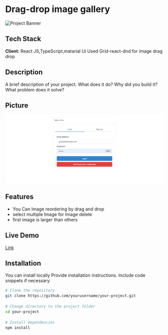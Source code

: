 


# Drag-drop image gallery

![Project Banner](banner.jpg)


## Tech Stack

**Client:** React JS,TypeScript,matarial Ui 
Used Grid-react-dnd for image drag drop


## Description

A brief description of your project. What does it do? Why did you build it? What problem does it solve?

## Picture
![](https://github.com/Arpa646/chatApp-frontend/blob/main/screenshort/login2.png)


## Features

- You Can Image reordering by drag and drop
- select multiple Image for Image delete
- first image is larger than others

## Live Demo
[Link](https://6548eeca3f662007ff728005--profound-paprenjak-b30c44.netlify.app/)

<!-- -->

## Installation
You can install locally
Provide installation instructions. Include code snippets if necessary.

```bash
# Clone the repository
git clone https://github.com/yourusername/your-project.git

# Change directory to the project folder
cd your-project

# Install dependencies
npm install











